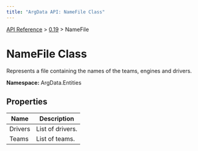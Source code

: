 ```yaml
---
title: "ArgData API: NameFile Class"
---
```


[API Reference](/argdata/api/) &gt; [0.19](/argdata/api/0.19/) &gt; NameFile

# NameFile Class

Represents a file containing the names of the teams, engines and drivers.

**Namespace:** ArgData.Entities

## Properties

<table class="table table-bordered table-striped ">
<thead>
  <tr>
    <th>Name</th>
    <th>Description</th>
  </tr>
</thead>
<tbody>
  <tr>
    <td>Drivers</td>
    <td>List of drivers.</td>
  </tr>
  <tr>
    <td>Teams</td>
    <td>List of teams.</td>
  </tr>
</tbody>
</table>


